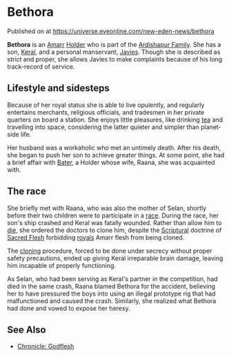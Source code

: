 # Bethora
Published on  at https://universe.eveonline.com/new-eden-news/bethora

**Bethora** is an [Amarr](6BPFRy27fN4LnYlIyzvEwo) [Holder](dO9vxs4a40LrzJyoq2L8v) who is part of the [Ardishapur Family](l4Pyl3Ih1qyPmOugFKhHO). She has a son, [Keral](7bRDME40tMpJRpS2MtG1NC), and a personal manservant, [Javies](5STYD7dXiw4voOFqGXKeiF). Though she is described as strict and proper, she allows Javies to make complaints because of his long track-record of service.

Lifestyle and sidesteps
-----------------------

Because of her royal status she is able to live opulently, and regularly entertains merchants, religious officials, and tradesmen in her private quarters on board a station. She enjoys little pleasures, like drinking [tea](4BOy8Po101CMftW5kQdp8y) and travelling into space, considering the latter quieter and simpler than planet-side life.

Her husband was a workaholic who met an untimely death. After his death, she began to push her son to achieve greater things. At some point, she had a brief affair with [Bater](7IzMcrFEDBzWoIAUvQywaJ), a Holder whose wife, Raana, she was acquainted with.

The race
--------

She briefly met with Raana, who was also the mother of Selan, shortly before their two children were to participate in a [race](2ryywB98oyDuraCpSPpxqE). During the race, her son's ship crashed and Keral was fatally wounded. Rather than allow him to [die](5WNhh1Tm9Ucm0ni1HgOotc), she ordered the doctors to clone him, despite the [Scriptural](tWsGYkfVxuvQDdt57cCUp) doctrine of [Sacred Flesh](3k3re1JeaMxvvTRz3qARFv) forbidding [royals](54zoGW31RF0k0QF9KkOBjh) Amarr flesh from being cloned.

The [cloning](5y5CUyA9h4xXY40dInhn3o) procedure, forced to be done under secrecy without proper safety precautions, ended up giving Keral irreparable brain damage, leaving him incapable of properly functioning.

As Selan, who had been serving as Keral's partner in the competition, had died in the same crash, Raana blamed Bethora for the accident, believing her to have pressured the boys into using an illegal prototype rig that had malfunctioned and caused the crash. Similarly, she realized what Bethora had done and vowed to expose her heresy.

See Also
--------
-   [Chronicle: Godflesh](3plaqb1gNf8mcrjJOW5urb)
